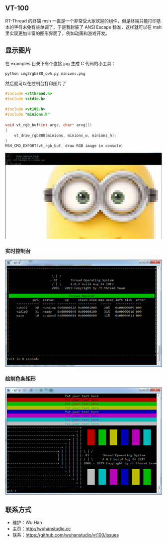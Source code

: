 ## VT-100

RT-Thread 的终端 msh 一直是一个非常受大家欢迎的组件，但是终端只能打印基本的字符未免有些单调了，于是我封装了 ANSI Escape 标准，这样就可以在 msh 里实现更加丰富的图形界面了，例如动画和游戏开发。

## 显示图片

在 examples 目录下有个直接 jpg 生成 C 代码的小工具：

```
python img2rgb888_cwh.py minions.png
```

然后就可以在控制台打印图片了

```C
#include <rtthread.h>
#include <stdio.h>

#include <vt100.h>
#include "minions.h"

void vt_rgb_buf(int argc, char* arvg[])
{
    vt_draw_rgb888(minions, minions_w, minions_h);
}
MSH_CMD_EXPORT(vt_rgb_buf, draw RGB image in console)
```

![](doc/minions.png)



### 实时控制台

![](./doc/monitor.png)



### 绘制色条矩形

![](./doc/color.png)



## 联系方式

- 维护：Wu Han
- 主页：http://wuhanstudio.cc
- 联系：https://github.com/wuhanstudio/vt100/issues